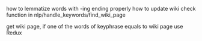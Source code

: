 how to lemmatize words with -ing ending properly
how to update wiki check function in nlp/handle_keywords/find_wiki_page

get wiki page, if one of the words of keyphrase equals to wiki page
use Redux